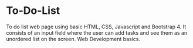 # To-Do-List
To do list web page using basic HTML, CSS, Javascript and Bootstrap 4. 
It consists of an input field where the user can add tasks and see them as an unordered list on the screen.
Web Development basics.

